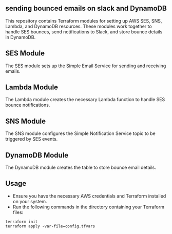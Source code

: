 ## sending bounced emails on slack and DynamoDB

This repository contains Terraform modules for setting up AWS SES, SNS, Lambda, and DynamoDB resources. These modules work together to handle SES bounces, send notifications to Slack, and store bounce details in DynamoDB.

## SES Module
The SES module sets up the Simple Email Service for sending and receiving emails.

## Lambda Module
The Lambda module creates the necessary Lambda function to handle SES bounce notifications.

## SNS Module
The SNS module configures the Simple Notification Service topic to be triggered by SES events.

## DynamoDB Module
The DynamoDB module creates the table to store bounce email details.

## Usage
+ Ensure you have the necessary AWS credentials and Terraform installed on your system.
+ Run the following commands in the directory containing your Terraform files:
```hcl
terraform init
terraform apply -var-file=config.tfvars
